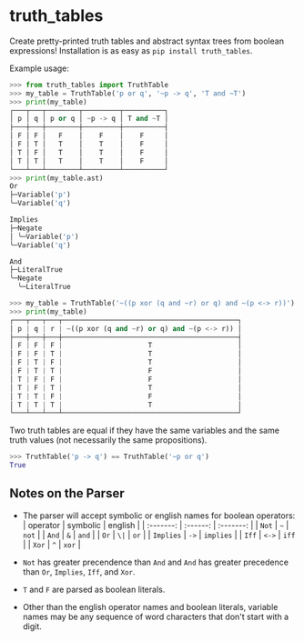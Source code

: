 # truth_tables

Create pretty-printed truth tables and abstract syntax trees from boolean expressions! Installation is as easy as `pip install truth_tables`.

Example usage:

```py
>>> from truth_tables import TruthTable
>>> my_table = TruthTable('p or q', '~p -> q', 'T and ~T')
>>> print(my_table)
┌───┬───┬────────┬─────────┬──────────┐
│ p │ q │ p or q │ ~p -> q │ T and ~T │
├───┼───┼────────┼─────────┼──────────┤
│ F │ F │   F    │    F    │    F     │
│ F │ T │   T    │    T    │    F     │
│ T │ F │   T    │    T    │    F     │
│ T │ T │   T    │    T    │    F     │
└───┴───┴────────┴─────────┴──────────┘
>>> print(my_table.ast)
Or
├─Variable('p')
╰─Variable('q')

Implies
├─Negate
│ ╰─Variable('p')
╰─Variable('q')

And
├─LiteralTrue
╰─Negate
  ╰─LiteralTrue

>>> my_table = TruthTable('~((p xor (q and ~r) or q) and ~(p <-> r))')
>>> print(my_table)
┌───┬───┬───┬───────────────────────────────────────────┐
│ p | q | r | ~((p xor (q and ~r) or q) and ~(p <-> r)) │
├───┼───┼───┼───────────────────────────────────────────┤
│ F | F | F |                     T                     │
│ F | F | T |                     T                     │
│ F | T | F |                     T                     │
│ F | T | T |                     F                     │
│ T | F | F |                     F                     │
│ T | F | T |                     T                     │
│ T | T | F |                     F                     │
│ T | T | T |                     T                     │
└───┴───┴───┴───────────────────────────────────────────┘
```

Two truth tables are equal if they have the same variables and the same truth values (not necessarily the same propositions).

```py
>>> TruthTable('p -> q') == TruthTable('~p or q')
True
```

## Notes on the Parser

- The parser will accept symbolic or english names for boolean operators:
  | operator  | symbolic | english   |
  | :-------: | :------: | :-------: |
  | `Not`     | `~`      | `not`     |
  | `And`     | `&`      | `and`     |
  | `Or`      | `\|`     | `or`      |
  | `Implies` | `->`     | `implies` |
  | `Iff`     | `<->`    | `iff`     |
  | `Xor`     | `^`      | `xor`     |

- `Not` has greater precendence than `And` and `And` has greater precedence than `Or`, `Implies`, `Iff`, and `Xor`.
- `T` and `F` are parsed as boolean literals.
- Other than the english operator names and boolean literals, variable names may be any sequence of word characters that don't start with a digit.
